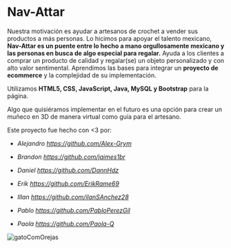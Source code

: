 
# **Nav-Attar**

Nuestra motivación es ayudar a artesanos de crochet a vender sus productos a más personas.
Lo hicimos para apoyar el talento mexicano, **Nav-Attar es un puente entre lo hecho a mano orgullosamente mexicano y las personas en busca de algo especial para regalar.**
Ayuda a los clientes a comprar un producto de calidad y regalar(se) un objeto personalizado y con alto valor sentimental.
Aprendimos las bases para integrar un **proyecto de ecommerce** y la complejidad de su implementación.

Utilizamos **HTML5, CSS, JavaScript, Java, MySQL y Bootstrap** para la página.

Algo que quisiéramos implementar en el futuro es una opción para crear un muñeco en 3D de manera virtual como guía para el artesano.

Este proyecto fue hecho con <3 por:

- *Alejandro https://github.com/Alex-Grym*

- *Brandon https://github.com/jaimes1br*

- *Daniel https://github.com/DannHdz*

- *Erik https://github.com/ErikRame69* 

- *Illan https://github.com/ilanSAnchez28*

- *Pablo https://github.com/PabloPerezGil*

- *Paola https://github.com/Paola-Q*

![gatoComOrejas](https://user-images.githubusercontent.com/92060201/142269820-1e63c0b5-5ea7-477f-aedf-b57b2759dbd5.png)

